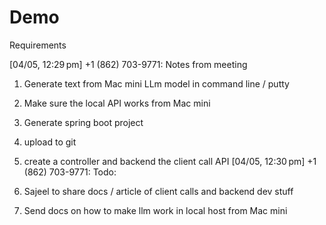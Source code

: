 # Demo
Requirements 

[04/05, 12:29 pm] +1 (862) 703-9771: Notes from meeting 
1) Generate text from Mac mini LLm model in command line / putty 
2) Make sure the local API works from Mac mini 
3) Generate spring boot project 
4) upload to git 
5) create a controller and backend the client call API
[04/05, 12:30 pm] +1 (862) 703-9771: Todo:

1) Sajeel to share docs / article of client calls and backend dev stuff 
2) Send docs on how to make llm work in local host from Mac mini
